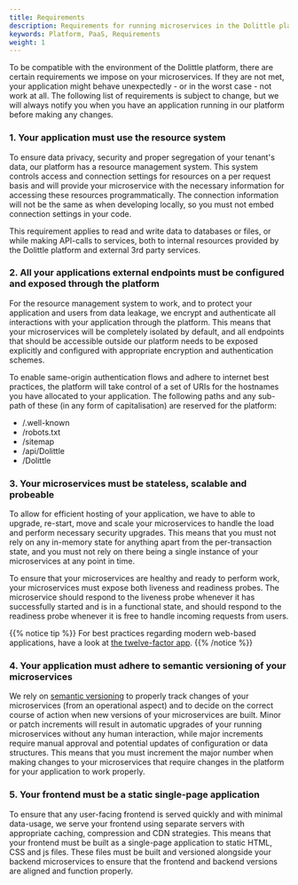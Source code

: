 ```yaml
---
title: Requirements
description: Requirements for running microservices in the Dolittle platform
keywords: Platform, PaaS, Requirements
weight: 1
---
```


To be compatible with the environment of the Dolittle platform, there are certain requirements we impose on your microservices.
If they are not met, your application might behave unexpectedly - or in the worst case - not work at all.
The following list of requirements is subject to change, but we will always notify you when you have an application running in our platform before making any changes.

### 1. Your application must use the resource system
To ensure data privacy, security and proper segregation of your tenant's data, our platform has a resource management system.
This system controls access and connection settings for resources on a per request basis and will provide your microservice with the necessary information for accessing these resources programmatically.
The connection information will not be the same as when developing locally, so you must not embed connection settings in your code.

This requirement applies to read and write data to databases or files, or while making API-calls to services, both to internal resources provided by the Dolittle platform and external 3rd party services.

### 2. All your applications external endpoints must be configured and exposed through the platform
For the resource management system to work, and to protect your application and users from data leakage, we encrypt and authenticate all interactions with your application through the platform.
This means that your microservices will be completely isolated by default, and all endpoints that should be accessible outside our platform needs to be exposed explicitly and configured with appropriate encryption and authentication schemes.

To enable same-origin authentication flows and adhere to internet best practices, the platform will take control of a set of URIs for the hostnames you have allocated to your application. The following paths and any sub-path of these (in any form of capitalisation) are reserved for the platform:

- /.well-known
- /robots.txt
- /sitemap
- /api/Dolittle
- /Dolittle

### 3. Your microservices must be stateless, scalable and probeable
To allow for efficient hosting of your application, we have to able to upgrade, re-start, move and scale your microservices to handle the load and perform necessary security upgrades.
This means that you must not rely on any in-memory state for anything apart from the per-transaction state, and you must not rely on there being a single instance of your microservices at any point in time.

To ensure that your microservices are healthy and ready to perform work, your microservices must expose both liveness and readiness probes.
The microservice should respond to the liveness probe whenever it has successfully started and is in a functional state, and should respond to the readiness probe whenever it is free to handle incoming requests from users.

{{% notice tip %}}
For best practices regarding modern web-based applications, have a look at [the twelve-factor app](https://12factor.net).
{{% /notice %}}

### 4. Your application must adhere to semantic versioning of your microservices
We rely on [semantic versioning](https://semver.org) to properly track changes of your microservices (from an operational aspect) and to decide on the correct course of action when new versions of your microservices are built.
Minor or patch increments will result in automatic upgrades of your running microservices without any human interaction, while major increments require manual approval and potential updates of configuration or data structures.
This means that you must increment the major number when making changes to your microservices that require changes in the platform for your application to work properly.

### 5. Your frontend must be a static single-page application
To ensure that any user-facing frontend is served quickly and with minimal data-usage, we serve your frontend using separate servers with appropriate caching, compression and CDN strategies.
This means that your frontend must be built as a single-page application to static HTML, CSS and js files.
These files must be built and versioned alongside your backend microservices to ensure that the frontend and backend versions are aligned and function properly.
